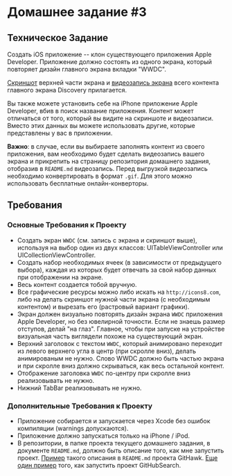 # Домашнее задание #3

## Техническое Задание

Создать iOS приложение -- клон существующего приложения Apple Developer.
Приложение должно состоять из одного экрана, который повторяет дизайн главного экрана вкладки "WWDC".

[Скриншот](homework03-mockup.PNG) верхней части экрана и [видеозапись экрана](homework03-mockup-screenrecord.gif) всего контента главного экрана Discovery прилагается.

Вы также можете установить себе на iPhone приложение Apple Developer, вбив в поиск название приложения.
Контент может отличаться от того, который вы видите на скриншоте и видеозаписи. Вместо этих данных вы можете использовать другие, которые представлены у вас в приложении.

**Важно**: в случае, если вы выбираете заполнять контент из своего приложения, вам необходимо будет сделать видеозапись вашего экрана и прикрепить на страницу репозитория домашнего задания, отобразив в `README.md` видеозапись. Перед выгрузкой видеозапись необходимо конвертировать в формат `.gif`. Для этого можно использовать бесплатные онлайн-конверторы.

## Требования

### Основные Требования к Проекту

- Создать экран `WWDC` (см. запись с экрана и скриншот выше), используя на выбор один из двух классов: UITableViewController или UICollectionViewController.
- Создать набор необходимых ячеек (в зависимости от предыдущего выбора), каждая из которых будет отвечать за свой набор данных при отображении на экране.
- Весь контент создается тобой вручную.
- Все графические ресурсы можно либо искать на `http://icons8.com`, либо на делать скриншот нужной части экрана (с необходимым контентом) и вырезать его (растровый вариант графики).
- Экран должен визуально повторять дизайн экрана `WWDC` приложения Apple Developer, но без ювелирной точности. Если не знаешь размер отступов, делай "на глаз". Главное, чтобы при запуске на устройстве визуальная часть виглядели похоже на существующий экран.
- Верхний заголовок с текстом `WWDC`, который анимировано переходит из левого верхнего угла в центр (при скролле вниз), делать анимированым не нужно. Слово WWDC должно быть частью экрана и при скролле вниз должно скрываться, как весь остальной контент.
- Отображение заголовка `WWDC` по-центру при скролле вниз реализовывать не нужно.
- Нижний TabBar реализовывать не нужно.

### Дополнительные Требования к Проекту

- Приложение собирается и запускается через Xcode без ошибок компиляции (warnings допускаются).
- Приложение должно запускаться только на iPhone / iPod.
- В репозитории, в папке проекта текущего домашнего задания, в документе `README.md`, должно быть описание того, как мне запустить проект. 
[Пример](https://github.com/GitHawkApp/GitHawk#installation) такого описания в `README.md` проекта GitHawk.
[Еще один пример](https://github.com/Karambirov/GitHubSearch#building-and-running) того, как запустить проект GitHubSearch.
